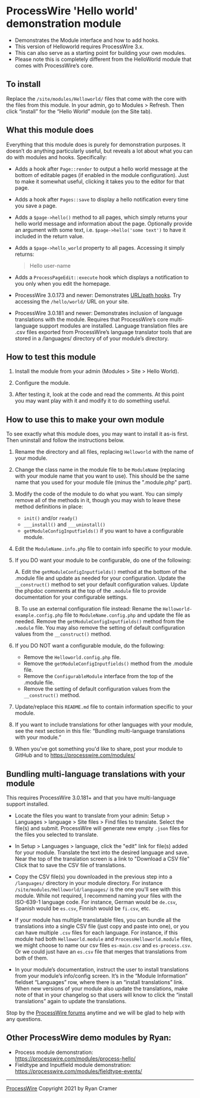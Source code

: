 # ProcessWire 'Hello world' demonstration module

- Demonstrates the Module interface and how to add hooks.
- This version of Helloworld requires ProcessWire 3.x.
- This can also serve as a starting point for building your own modules.
- Please note this is completely different from the HelloWorld module
  that comes with ProcessWire’s core. 
  
## To install 

Replace the `/site/modules/Helloworld/` files that come with the core
with the files from this module. In your admin, go to Modules > Refresh.
Then click “install” for the “Hello World” module (on the Site tab). 

## What this module does

Everything that this module does is purely for demonstration purposes.
It doesn’t do anything particularly useful, but reveals a lot about 
what you can do with modules and hooks. Specifically:

- Adds a hook after `Page::render` to output a hello world message at the 
  bottom of editable pages (if enabled in the module configuration). 
  Just to make it somewhat useful, clicking it takes you to the editor
  for that page. 
  
- Adds a hook after `Pages::save` to display a hello notification every 
  time you save a page. 
  
- Adds a `$page->hello()` method to all pages, which simply returns your
  hello world message and information about the page. Optionally provide
  an argument with some text, i.e. `$page->hello('some text')` to have it
  included in the return value. 
  
- Adds a `$page->hello_world` property to all pages. Accessing it simply
  returns:
  
  > Hello user-name
  
- Adds a `ProcessPageEdit::execute` hook which displays a notification to
  you only when you edit the homepage. 
  
- ProcessWire 3.0.173 and newer: Demonstrates
  [URL/path hooks](https://processwire.com/blog/posts/pw-3.0.173/).
  Try accessing the `/hello/world/` URL on your site. 
 
- ProcessWire 3.0.181 and newer: Demonstrates inclusion of language 
  translations with the module. Requires that ProcessWire’s core multi-
  language support modules are installed. Language translation files are
  .csv files exported from ProcessWire’s language translator tools that
  are stored in a /languages/ directory of of your module’s directory.
  
## How to test this module

1. Install the module from your admin (Modules > Site > Hello World).

2. Configure the module.

3. After testing it, look at the code and read the comments. At this point you may
   want play with it and modify it to do something useful. 

   
## How to use this to make your own module

To see exactly what this module does, you may want to install it as-is first. 
Then uninstall and follow the instructions below. 

1. Rename the directory and all files, replacing `Helloworld` with the name of your module.

2. Change the class name in the module file to be `ModuleName` (replacing with your module
   name that you want to use). This should be the same name that you used for your module 
   file (minus the ".module.php" part). 

3. Modify the code of the module to do what you want. You can simply remove all of the 
   methods in it, though you may wish to leave these method definitions in place:
   
   - `init()` and/or `ready()` 
   - `___install()` and `___uninstall()` 
   - `getModuleConfigInputfields()` if you want to have a configurable module. 

4. Edit the `ModuleName.info.php` file to contain info specific to your module. 

5. If you DO want your module to be configurable, do one of the following: 

   A. Edit the `getModuleConfigInputfields()` method at the bottom of the .module file
      and update as needed for your configuration. Update the `__construct()` method 
      to set your default configuration values. Update the phpdoc comments at the top
      of the `.module` file to provide documentation for your configurable settings.

   B. To use an external configuration file instead: 
      Rename the `Helloworld-example.config.php` file to `ModuleName.config.php`
      and update the file as needed. Remove the `getModuleConfigInputfields()` method
      from the `.module` file. You may also remove the setting of default configuration
      values from the `__construct()` method.  

6. If you DO NOT want a configurable module, do the following:    

   - Remove the `Helloworld.config.php` file. 
   - Remove the `getModuleConfigInputfields()` method from the .module file. 
   - Remove the `ConfigurableModule` interface from the top of the .module file. 
   - Remove the setting of default configuration values from the `__construct()` method. 

7. Update/replace this `README.md` file to contain information specific to your module. 

8. If you want to include translations for other languages with your module, see the
   next section in this file: “Bundling multi-language translations with your module.”
   
9. When you've got something you'd like to share, post your module to GitHub and to 
   <https://processwire.com/modules/>


## Bundling multi-language translations with your module   

This requires ProcessWire 3.0.181+ and that you have multi-language support installed.

- Locate the files you want to translate from your admin: Setup > Languages > 
  language > Site files > Find files to translate. Select the file(s) and submit. 
  ProcessWire will generate new empty `.json` files for the files you selected to 
  translate. 
  
- In Setup > Languages > language, click the "edit" link for file(s) added for 
  your module. Translate the text into the desired language and save. Near the top 
  of the translation screen is a link to "Download a CSV file" Click that to save
  the CSV file of translations. 
  
- Copy the CSV file(s) you downloaded in the previous step into a `/languages/` 
  directory in your module directory. For instance `/site/modules/Helloworld/languages/`
  is the one you'll see with this module. While not required, I recommend naming 
  your files with the ISO-639-1 language code. For instance, German would be 
  `de.csv`, Spanish would be `es.csv`, Finnish would be `fi.csv`, etc. 

- If your module has multiple translatable files, you can bundle all the translations
  into a single CSV file (just copy and paste into one), or you can have multiple
  `.csv` files for each language. For instance, if this module had both 
  `Helloworld.module` and `ProcessHelloworld.module` files, we might choose to name our 
  csv files `es-main.csv` and `es-process.csv`. Or we could just have an `es.csv` 
  file that merges that translations from both of them. 

- In your module’s documentation, instruct the user to install translations from 
  your module’s info/config screen. It’s in the “Module Information” fieldset 
  “Languages” row, where there is an “install translations” link. When new versions
  of your module also update the translations, make note of that in your changelog
  so that users will know to click the “install translations” again to update
  the translations. 
  

Stop by the [ProcessWire forums](http://processwire.com/talk/) anytime and we will be glad 
to help with any questions. 

## Other ProcessWire demo modules by Ryan:

- Process module demonstration: <https://processwire.com/modules/process-hello/>
- Fieldtype and Inputfield module demonstration: <https://processwire.com/modules/fieldtype-events/>

------
[ProcessWire](http://processwire.com) Copyright 2021 by Ryan Cramer

